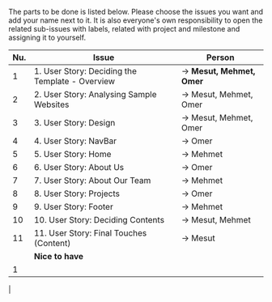 The parts to be done is listed below. Please choose the issues you want and add your name next to it. It is also everyone's own responsibility to open the related sub-issues with labels, related with project and milestone and assigning it to yourself.

| Nu. | Issue | Person | 
| --- | --- | --- |
| 1 | 1. User Story: Deciding the Template - Overview | →   **Mesut, Mehmet, Omer** |
| 2 | 2. User Story: Analysing Sample Websites | →  Mesut, Mehmet, Omer |
| 3 | 3. User Story: Design | → Mesut, Mehmet, Omer |
| 4 | 4. User Story: NavBar | → Omer |
| 5 | 5. User Story: Home| → Mehmet |
| 6 | 6. User Story: About Us | → Omer |
| 7 | 7. User Story: About Our Team|  → Mehmet |
| 8 | 8. User Story: Projects |  →  Omer
| 9 | 9. User Story: Footer | →  Mehmet
| 10 | 10. User Story: Deciding Contents |  → Mesut, Mehmet |
| 11 | 11. User Story: Final Touches (Content) |  → Mesut|
| | __Nice to have__
| 1 | 
| 


